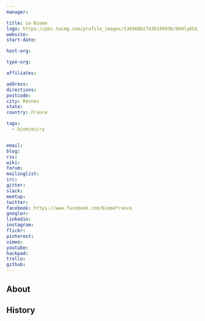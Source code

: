 ```yaml
---
manager:

title: Le Biome
logo: https://pbs.twimg.com/profile_images/536560027436199936/9b9lyKGX_400x400.jpeg
website:
start-date:

host-org:

type-org:

affiliates:

address:
directions:
postcode:
city: Rennes
state:
country: France

tags:
  - biomimicry


email:
blog:
rss:
wiki:
forum:
mailinglist:
irc:
gitter:
slack:
meetup:
twitter:
facebook: https://www.facebook.com/biomefrance
google+:
linkedin:
instagram:
flickr:
pinterest:
vimeo:
youtube:
hackpad:
trello:
github:
---
```


## About

## History
